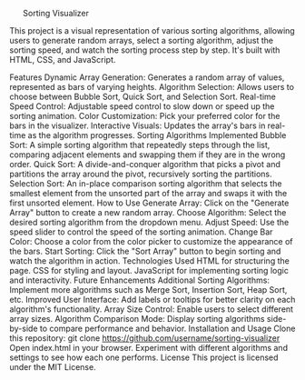 <ul>Sorting Visualizer</ul>

This project is a visual representation of various sorting algorithms, allowing users to generate random arrays, select a sorting algorithm, adjust the sorting speed, and watch the sorting process step by step. It's built with HTML, CSS, and JavaScript.

Features
Dynamic Array Generation: Generates a random array of values, represented as bars of varying heights.
Algorithm Selection: Allows users to choose between Bubble Sort, Quick Sort, and Selection Sort.
Real-time Speed Control: Adjustable speed control to slow down or speed up the sorting animation.
Color Customization: Pick your preferred color for the bars in the visualizer.
Interactive Visuals: Updates the array's bars in real-time as the algorithm progresses.
Sorting Algorithms Implemented
Bubble Sort: A simple sorting algorithm that repeatedly steps through the list, comparing adjacent elements and swapping them if they are in the wrong order.
Quick Sort: A divide-and-conquer algorithm that picks a pivot and partitions the array around the pivot, recursively sorting the partitions.
Selection Sort: An in-place comparison sorting algorithm that selects the smallest element from the unsorted part of the array and swaps it with the first unsorted element.
How to Use
Generate Array: Click on the "Generate Array" button to create a new random array.
Choose Algorithm: Select the desired sorting algorithm from the dropdown menu.
Adjust Speed: Use the speed slider to control the speed of the sorting animation.
Change Bar Color: Choose a color from the color picker to customize the appearance of the bars.
Start Sorting: Click the "Sort Array" button to begin sorting and watch the algorithm in action.
Technologies Used
HTML for structuring the page.
CSS for styling and layout.
JavaScript for implementing sorting logic and interactivity.
Future Enhancements
Additional Sorting Algorithms: Implement more algorithms such as Merge Sort, Insertion Sort, Heap Sort, etc.
Improved User Interface: Add labels or tooltips for better clarity on each algorithm's functionality.
Array Size Control: Enable users to select different array sizes.
Algorithm Comparison Mode: Display sorting algorithms side-by-side to compare performance and behavior.
Installation and Usage
Clone this repository: git clone https://github.com/username/sorting-visualizer
Open index.html in your browser.
Experiment with different algorithms and settings to see how each one performs.
License
This project is licensed under the MIT License.
